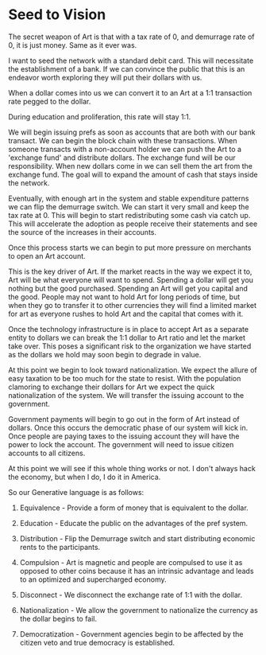 # Seed to Vision



The secret weapon of Art is that with a tax rate of 0, and demurrage rate of 0, it is just money. Same as it ever was.



I want to seed the network with a standard debit card. This will necessitate the establishment of a bank. If we can convince the public that this is an endeavor worth exploring they will put their dollars with us.



When a dollar comes into us we can convert it to an Art at a 1:1 transaction rate pegged to the dollar.



During education and proliferation, this rate will stay 1:1.



We will begin issuing prefs as soon as accounts that are both with our bank transact. We can begin the block chain with these transactions. When someone transacts with a non-account holder we can push the Art to a 'exchange fund' and distribute dollars. The exchange fund will be our responsibility. When new dollars come in we can sell them the art from the exchange fund. The goal will to expand the amount of cash that stays inside the network.



Eventually, with enough art in the system and stable expenditure patterns we can flip the demurrage switch. We can start it very small and keep the tax rate at 0. This will begin to start redistributing some cash via catch up. This will accelerate the adoption as people receive their statements and see the source of the increases in their accounts.



Once this process starts we can begin to put more pressure on merchants to open an Art account.



This is the key driver of Art. If the market reacts in the way we expect it to, Art will be what everyone will want to spend. Spending a dollar will get you nothing but the good purchased. Spending an Art will get you capital and the good. People may not want to hold Art for long periods of time, but when they go to transfer it to other currencies they will find a limited market for art as everyone rushes to hold Art and the capital that comes with it.



Once the technology infrastructure is in place to accept Art as a separate entity to dollars we can break the 1:1 dollar to Art ratio and let the market take over. This poses a significant risk to the organization we have started as the dollars we hold may soon begin to degrade in value.



At this point we begin to look toward nationalization. We expect the allure of easy taxation to be too much for the state to resist. With the population clamoring to exchange their dollars for Art we expect the quick nationalization of the system. We will transfer the issuing account to the government.



Government payments will begin to go out in the form of Art instead of dollars. Once this occurs the democratic phase of our system will kick in. Once people are paying taxes to the issuing account they will have the power to lock the account. The government will need to issue citizen accounts to all citizens.



At this point we will see if this whole thing works or not. I don't always hack the economy, but when I do, I do it in America.



So our Generative language is as follows:



1. Equivalence - Provide a form of money that is equivalent to the dollar.

2. Education - Educate the public on the advantages of the pref system.

3. Distribution - Flip the Demurrage switch and start distributing economic rents to the participants.

4. Compulsion - Art is magnetic and people are compulsed to use it as opposed to other coins because it has an intrinsic advantage and leads to an optimized and supercharged economy.

4. Disconnect - We disconnect the exchange rate of 1:1 with the dollar.

5. Nationalization - We allow the government to nationalize the currency as the dollar begins to fail.

6. Democratization - Government agencies begin to be affected by the citizen veto and true democracy is established.


